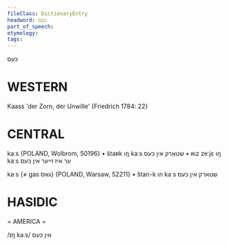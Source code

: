 ```yaml
---
fileClass: DictionaryEntry
headword: כּעס
part_of_speech: 
etymology: 
tags: 
---
```

כּעס

WESTERN
========

Kaass 'der Zorn, der Unwille' {Friedrich 1784: 22}

CENTRAL
========

kaːs {POLAND, Wolbrom, 50196}
	•	štaʀk ɩŋ kaːs שטאַרק אין כּעס
	•	ʀɩz zeːjɛ ɩŋ kaːs ער איז זייער אין כּעס

kaˑs {≠ gas גאַס} {POLAND, Warsaw, 52211}
	•	štarɩ-k ɩn kaˑs שטארק אין כּעס

HASIDIC
=======
= AMERICA = 

/ɪŋ kaːs/ אין כּעס